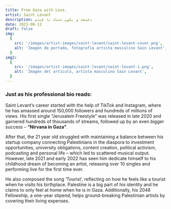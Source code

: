 ```yaml
---
title: From Gaza with Love.
artist: Saint Levant
description: دقيقة و بكون عندك يا فندم
date: 2023-06-12
draft: false
img:
  {
    src: '/images/artist-images/saint-levant/saint-levant-cover.png',
    alt: 'Imagen de portada, fotografía artista masculino Sain Levant',
  }
img2:
  {
    src: '/images/artist-images/saint-levant/saint-levant-1.png',
    alt: 'Imagen del articulo, artista masculino Sain Levant',
  }
---
```


### Just as his professional bio reads:

Saint Levant’s career started with the help of TikTok and Instagram, where he has amassed around 150,000 followers and hundreds of millions of views. His first single “Jerusalem Freestyle” was released in late 2020 and garnered hundreds of thousands of streams, followed up by an even bigger success – **“Nirvana in Gaza”**.

After that, the 21 year old struggled with maintaining a balance between his startup company connecting Palestinians in the diaspora to investment opportunities, university obligations, content creation, political activism, podcasting and personal life – which led to scattered musical output. However, late 2021 and early 2022 has seen him dedicate himself to his childhood dream of becoming an artist, releasing over 10 singles and performing live for the first time ever.

He also composed the song ‘Tourist’, reflecting on how he feels like a tourist when he visits his birthplace. Palestine is a big part of his identity and he claims to only feel at home when he is in Gaza. Additionally, his 2048 Fellowship, a one-year stipend, helps ground-breaking Palestinian artists by covering their living expenses.
